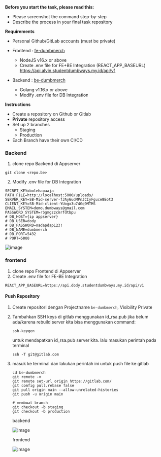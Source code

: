 **Before you start the task, please read this:**
- Please screenshot the command step-by-step
- Describe the process in your final task repository

**Requirements**
- Personal Github/GitLab accounts (must be private)
- Frontend : [fe-dumbmerch](https://github.com/demo-dumbways/fe-dumbmerch)
  - NodeJS v16.x or above
  - Create .env file for FE+BE Integration (REACT_APP_BASEURL) https://api.alvin.studentdumbways.my.id/api/v1

- Backend : [be-dumbmerch](https://github.com/demo-dumbways/be-dumbmerch)
  - Golang v1.16.x or above
  - Modify .env file for DB Integration

**Instructions**
- Create a repository on Github or Gitlab
- **Private** repository access
- Set up 2 branches
   - Staging
   - Production
- Each Branch have their own CI/CD


### Backend
1. clone repo Backend di Appserver
```
git clone <repo.be>
```

2. Modify .env file for DB Integration
```
SECRET_KEY=bolehapaaja
PATH_FILE=http://localhost:5000/uploads/
SERVER_KEY=SB-Mid-server-fJAy6udMPnJCIyFguce8Eot3
CLIENT_KEY=SB-Mid-client-YUogx3u74Gq9MTMS
EMAIL_SYSTEM=demo.dumbways@gmail.com
PASSWORD_SYSTEM=rbgmgzzcmrfdtbpu
# DB_HOST={ip appserver}
# DB_USER=dody
# DB_PASSWORD=nadapdap123!
# DB_NAME=dumbmerch
# DB_PORT=5432
# PORT=5000
```
![image](https://github.com/user-attachments/assets/08aaaf8f-e58a-406f-8d2c-0ba7e0a435db)


### frontend
1. clone repo Frontend di Appserver
2. Create .env file for FE-BE Integration
```
REACT_APP_BASEURL=https://api.dody.studentdumbways.my.id/api/v1
```

#### Push Repository
1. Create repositori dengan Projectname ```be-dumbmerch```, Visibility Private
2. Tambahkan SSH keys di gitlab menggunakan id_rsa.pub jika belum ada/karena rebuild server kita bisa menggunakan command:
   ```
   ssh-keygen
   ```
   untuk mendapatkan id_rsa.pub server kita. lalu masukan perintah pada terminal
   ```
   ssh -T git@gitlab.com
   ```
3. masuk ke terminal dan lakukan perintah ini untuk push file ke gitlab
   ```
   cd be-dumbmerch
   git remote -v
   git remote set-url origin https://gitlab.com/
   git config pull.rebase false
   git pull origin main --allow-unrelated-histories
   git push -u origin main

   # membuat branch
   git checkout -b staging
   git checkout -b production
   ```
   backend

   ![image](https://github.com/user-attachments/assets/07abe7f2-88c6-42f8-b856-454cb5480466)

   frontend

   ![image](https://github.com/user-attachments/assets/80267dcc-4ff0-4f87-a637-6d3f11223e73)


